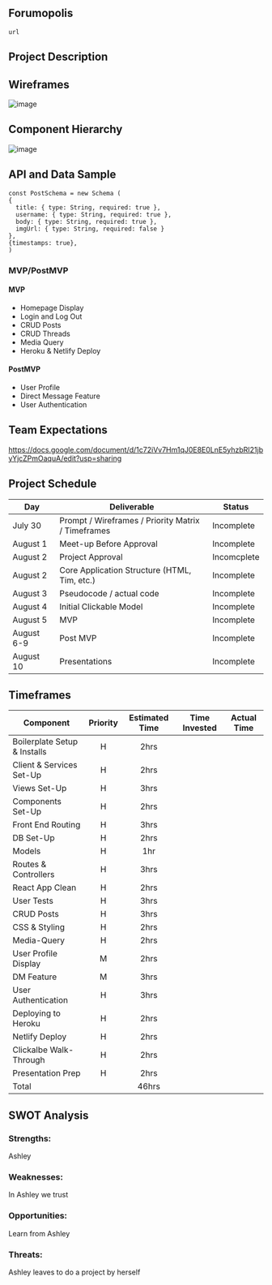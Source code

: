 ## Forumopolis
```
url
```

## Project Description


## Wireframes

![image](https://i.imgur.com/06OqHXt.png)



## Component Hierarchy

![image](https://i.imgur.com/MfbA3BK.png)


## API and Data Sample
```
const PostSchema = new Schema (
{ 
  title: { type: String, required: true },
  username: { type: String, required: true },
  body: { type: String, required: true },
  imgUrl: { type: String, required: false }
},
{timestamps: true},
)
 ```
    
### MVP/PostMVP

#### MVP

- Homepage Display
- Login and Log Out
- CRUD Posts
- CRUD Threads
- Media Query
- Heroku & Netlify Deploy


#### PostMVP

- User Profile
- Direct Message Feature
- User Authentication

## Team Expectations

https://docs.google.com/document/d/1c72iVv7Hm1qJ0E8E0LnE5yhzbRI21jbyYjcZPmOaquA/edit?usp=sharing

## Project Schedule

|  Day | Deliverable | Status
|---|---| ---|
|July 30| Prompt / Wireframes / Priority Matrix / Timeframes | Incomplete
|August 1| Meet-up Before Approval | Incomplete
|August 2| Project Approval | Incomcplete
|August 2| Core Application Structure (HTML, Tim, etc.) | Incomplete
|August 3| Pseudocode / actual code | Incomplete
|August 4| Initial Clickable Model | Incomplete
|August 5| MVP  | Incomplete
|August 6-9| Post MVP | Incomplete
|August 10| Presentations | Incomplete

## Timeframes

| Component | Priority | Estimated Time | Time Invested | Actual Time |
| --- | :---: |  :---: | :---: | :---: |
| Boilerplate Setup & Installs | H | 2hrs | | |
| Client & Services Set-Up | H | 2hrs| | |
| Views Set-Up | H | 3hrs | | |
| Components Set-Up | H | 2hrs | | |
| Front End Routing | H | 3hrs | | |
| DB Set-Up | H | 2hrs | | |
| Models| H | 1hr | | |
| Routes & Controllers | H | 3hrs | | |
| React App Clean | H | 2hrs | | |
| User Tests | H | 3hrs | | |
| CRUD Posts | H | 3hrs | | |
| CSS & Styling | H | 2hrs | | |
| Media-Query | H | 2hrs | | |
| User Profile Display | M | 2hrs | | |
| DM Feature | M | 3hrs | | |
| User Authentication | H | 3hrs | | |
| Deploying to Heroku | H | 2hrs | | |
| Netlify Deploy | H | 2hrs | | |
| Clickalbe Walk-Through | H | 2hrs | | |
| Presentation Prep | H | 2hrs | | |
| Total | | 46hrs | | |

## SWOT Analysis

### Strengths:
Ashley
### Weaknesses:
In Ashley we trust
### Opportunities:
Learn from Ashley
### Threats:
Ashley leaves to do a project by herself
